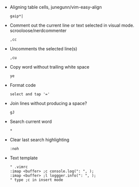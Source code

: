 - Aligning table cells, junegunn/vim-easy-align

      gaip*|

- Comment out the current line or text selected in visual mode. scrooloose/nerdcommenter

      ,cc

- Uncomments the selected line(s)

      ,cu

- Copy word without trailing white space

      ye

- Format code

      select and tap '='

- Join lines without producing a space?

      gJ

- Search current word

      *

- Clear last search highlighting

      :noh

- Text template

      " .vimrc
      :imap <buffer> ;c console.log(": ", );
      :imap <buffer> ;l loggger.info(": ", );
      " type ;c in insert mode
